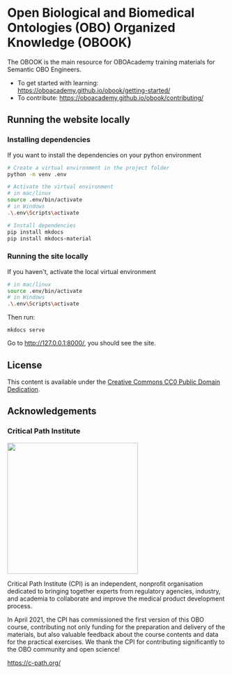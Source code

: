 # Open Biological and Biomedical Ontologies (OBO) Organized Knowledge (OBOOK)

The OBOOK is the main resource for OBOAcademy training materials for Semantic OBO Engineers.

- To get started with learning: https://oboacademy.github.io/obook/getting-started/
- To contribute: https://oboacademy.github.io/obook/contributing/

## Running the website locally

### Installing dependencies

If you want to install the dependencies on your python environment
```bash
# Create a virtual environment in the project folder
python -m venv .env

# Activate the virtual environment
# in mac/linux
source .env/bin/activate
# in Windows
.\.env\Scripts\activate

# Install dependencies
pip install mkdocs
pip install mkdocs-material
```

### Running the site locally

If you haven't, activate the local virtual environment

```bash
# in mac/linux
source .env/bin/activate
# in Windows
.\.env\Scripts\activate
```

Then run:
```
mkdocs serve
```

Go to http://127.0.0.1:8000/, you should see the site.

## License

This content is available under the [Creative Commons CC0 Public Domain Dedication](LICENSE).

## Acknowledgements

### Critical Path Institute
<img src="https://user-images.githubusercontent.com/7070631/122019745-049ee500-cdbc-11eb-9ed0-3ac3ca717d9b.png" data-canonical-src="https://user-images.githubusercontent.com/7070631/122019745-049ee500-cdbc-11eb-9ed0-3ac3ca717d9b.png" width="300" />

Critical Path Institute (CPI) is an independent, nonprofit organisation dedicated to bringing together experts from regulatory agencies, industry, and academia to collaborate and improve the medical product development process.

In April 2021, the CPI has commissioned the first version of this OBO course, contributing not only funding for the preparation and delivery of the materials, but also valuable feedback about the course contents and data for the practical exercises. We thank the CPI for contributing significantly to the OBO community and open science!

https://c-path.org/
